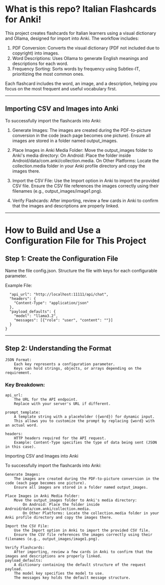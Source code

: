 # What is this repo? Italian Flashcards for Anki!

This project creates flashcards for Italian learners using a visual dictionary and Ollama, designed for import into Anki. The workflow includes:

1. PDF Conversion: Converts the visual dictionary (PDF not included due to copyright) into images.
2. Word Descriptions: Uses Ollama to generate English meanings and descriptions for each word.
3. Frequency Sorting: Sorts words by frequency using Subtlex-IT, prioritizing the most common ones.

Each flashcard includes the word, an image, and a description, helping you focus on the most frequent and useful vocabulary first.

---

## Importing CSV and Images into Anki

To successfully import the flashcards into Anki:

1. Generate Images:
   The images are created during the PDF-to-picture conversion in the code (each page becomes one picture).
   Ensure all images are stored in a folder named output_images.

2. Place Images in Anki Media Folder:
   Move the output_images folder to Anki's media directory:
   On Android: Place the folder inside Android/data/com.anki/collection.media.
   On Other Platforms: Locate the collection.media folder in your Anki profile directory and copy the images there.

3. Import the CSV File:
    Use the Import option in Anki to import the provided CSV file.
    Ensure the CSV file references the images correctly using their filenames (e.g., output_images/image1.png).

4. Verify Flashcards:
   After importing, review a few cards in Anki to confirm that the images and descriptions are properly linked.
        
---

# How to Build and Use a Configuration File for This Project
## Step 1: Create the Configuration File

Name the file config.json.
Structure the file with keys for each configurable parameter.

Example File:
```{
  "api_url": "http://localhost:11111/api/chat",
  "headers": {
    "Content-Type": "application/json"
  },
  "payload_defaults": {
    "model": "llama3.2",
    "messages": [{"role": "user", "content": ""}]
  }
}

```

---

## Step 2: Understanding the Format

    JSON Format:
        Each key represents a configuration parameter.
        Keys can hold strings, objects, or arrays depending on the requirement.

### Key Breakdown:

    api_url:
        The URL for the API endpoint.
        Replace with your server's URL if different.

    prompt_template:
        A template string with a placeholder ({word}) for dynamic input.
        This allows you to customize the prompt by replacing {word} with an actual word.

    headers:
        HTTP headers required for the API request.
        Example: Content-Type specifies the type of data being sent (JSON in this case).
Importing CSV and Images into Anki

To successfully import the flashcards into Anki:

    Generate Images:
        The images are created during the PDF-to-picture conversion in the code (each page becomes one picture).
        Ensure all images are stored in a folder named output_images.

    Place Images in Anki Media Folder:
        Move the output_images folder to Anki's media directory:
            On Android: Place the folder inside Android/data/com.anki/collection.media.
            On Other Platforms: Locate the collection.media folder in your Anki profile directory and copy the images there.

    Import the CSV File:
        Use the Import option in Anki to import the provided CSV file.
        Ensure the CSV file references the images correctly using their filenames (e.g., output_images/image1.png).

    Verify Flashcards:
        After importing, review a few cards in Anki to confirm that the images and descriptions are properly linked.
    payload_defaults:
        A dictionary containing the default structure of the request payload.
        The model key specifies the model to use.
        The messages key holds the default message structure.
